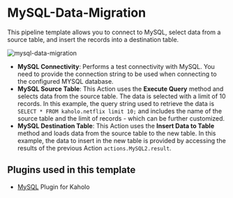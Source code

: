# MySQL-Data-Migration

This pipeline template allows you to connect to MySQL, select data from a source table, and insert the records into a destination table.

![mysql-data-migration](https://i.imgur.com/VeyXkle.png)

* **MySQL Connectivity**: Performs a test connectivity with MySQL. You need to provide the connection string to be used when connecting to the configured MYSQL database.
* **MySQL Source Table**: This Action uses the **Execute Query** method and selects data from the source table. The data is selected with a limit of 10 records. In this example, the query string used to retrieve the data is ```SELECT * FROM kaholo.netflix limit 10;``` and includes the name of the source table and the limit of records - which can be further customized.
* **MySQL Destination Table**: This Action uses the **Insert Data to Table** method and loads data from the source table to the new table. In this example, the data to insert in the new table is provided by accessing the results of the previous Action ```actions.MySQL2.result```.

## Plugins used in this template

* [MySQL](https://github.com/Kaholo/kaholo-plugin-MySQL) Plugin for Kaholo
